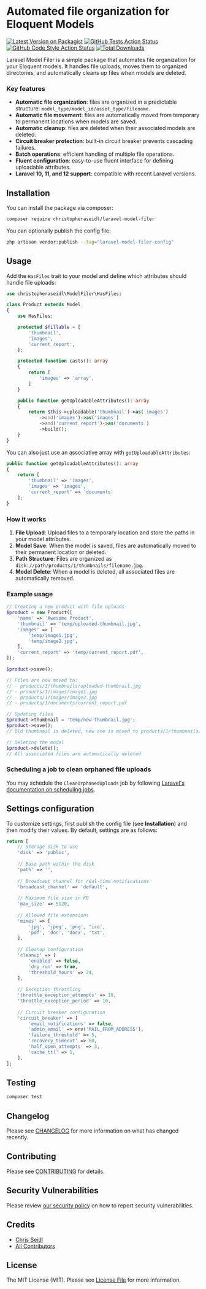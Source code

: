 # Automated file organization for Eloquent Models

[![Latest Version on Packagist](https://img.shields.io/packagist/v/christopheraseidl/laravel-model-filer.svg?style=flat-square)](https://packagist.org/packages/christopheraseidl/laravel-model-filer)
[![GitHub Tests Action Status](https://img.shields.io/github/actions/workflow/status/christopheraseidl/laravel-model-filer/run-tests.yml?branch=main&label=tests&style=flat-square)](https://github.com/christopheraseidl/laravel-model-filer/actions?query=workflow%3Arun-tests+branch%3Amain)
[![GitHub Code Style Action Status](https://img.shields.io/github/actions/workflow/status/christopheraseidl/laravel-model-filer/fix-php-code-style-issues.yml?branch=main&label=code%20style&style=flat-square)](https://github.com/christopheraseidl/laravel-model-filer/actions?query=workflow%3A"Fix+PHP+code+style+issues"+branch%3Amain)
[![Total Downloads](https://img.shields.io/packagist/dt/christopheraseidl/laravel-model-filer.svg?style=flat-square)](https://packagist.org/packages/christopheraseidl/laravel-model-filer)

Laravel Model Filer is a simple package that automates file organization for your Eloquent models. It handles file uploads, moves them to organized directories, and automatically cleans up files when models are deleted.

### Key features

- **Automatic file organization**: files are organized in a predictable structure: `model_type/model_id/asset_type/filename`.
- **Automatic file movement**: files are automatically moved from temporary to permanent locations when models are saved.
- **Automatic cleanup**: files are deleted when their associated models are deleted.
- **Circuit breaker protection**: built-in circuit breaker prevents cascading failures.
- **Batch operations**: efficient handling of multiple file operations.
- **Fluent configuration**: easy-to-use fluent interface for defining uploadable attributes.
- **Laravel 10, 11, and 12 support**: compatible with recent Laravel versions.

## Installation

You can install the package via composer:

```bash
composer require christopheraseidl/laravel-model-filer
```

You can optionally publish the config file:

```bash
php artisan vendor:publish --tag="laravel-model-filer-config"
```

## Usage

Add the `HasFiles` trait to your model and define which attributes should handle file uploads:

```php
use christopheraseidl\ModelFiler\HasFiles;

class Product extends Model
{
    use HasFiles;

    protected $fillable = [
        'thumbnail',
        'images',
        'current_report',
    ];

    protected function casts(): array
    {
        return [
            'images' => 'array',
        ]
    }

    public function getUploadableAttributes(): array
    {
        return $this->uploadable('thumbnail')->as('images')
            ->and('images')->as('images')
            ->and('current_report')->as('documents')
            ->build();
    }
}
```
You can also just use an associative array with `getUploadableAttributes`:
```php
public function getUploadableAttributes(): array
{
    return [
        'thumbnail' => 'images',
        'images' => 'images',
        'current_report' => 'documents'
    ];
}
```

### How it works

1. **File Upload**: Upload files to a temporary location and store the paths in your model attributes.
2. **Model Save**: When the model is saved, files are automatically moved to their permanent location or deleted.
3. **Path Structure**: Files are organized as `disk://path/products/1/thumbnails/filename.jpg`.
4. **Model Delete**: When a model is deleted, all associated files are automatically removed.

### Example usage
```php
// Creating a new product with file uploads
$product = new Product([
    'name' => 'Awesome Product',
    'thumbnail' => 'temp/uploaded-thumbnail.jpg',
    'images' => [
        'temp/image1.jpg',
        'temp/image2.jpg',
    ],
    'current_report' => 'temp/current_report.pdf',
]);

$product->save();

// Files are now moved to:
// - products/1/thumbnails/uploaded-thumbnail.jpg
// - products/1/images/image1.jpg
// - products/1/images/image2.jpg
// - products/1/documents/current_report.pdf

// Updating files
$product->thumbnail = 'temp/new-thumbnail.jpg';
$product->save();
// Old thumbnail is deleted, new one is moved to products/1/thumbnails/new-thumbnail.jpg

// Deleting the model
$product->delete();
// All associated files are automatically deleted
```

### Scheduling a job to clean orphaned file uploads

You may schedule the `CleanOrphanedUploads` job by following [Laravel's documentation on scheduling jobs](https://laravel.com/docs/12.x/scheduling#scheduling-queued-jobs).

## Settings configuration

To customize settings, first publish the config file (see **Installation**) and then modify their values. By default, settings are as follows:

```php
return [
    // Storage disk to use
    'disk' => 'public',
    
    // Base path within the disk
    'path' => '',
    
    // Broadcast channel for real-time notifications
    'broadcast_channel' => 'default',
    
    // Maximum file size in KB
    'max_size' => 5120,
    
    // Allowed file extensions
    'mimes' => [
        'jpg', 'jpeg', 'png', 'ico',
        'pdf', 'doc', 'docx', 'txt',
    ],
    
    // Cleanup configuration
    'cleanup' => [
        'enabled' => false,
        'dry_run' => true,
        'threshold_hours' => 24,
    ],
    
    // Exception throttling
    'throttle_exception_attempts' => 10,
    'throttle_exception_period' => 10,
    
    // Circuit breaker configuration
    'circuit_breaker' => [
        'email_notifications' => false,
        'admin_email' => env('MAIL_FROM_ADDRESS'),
        'failure_threshold' => 5,
        'recovery_timeout' => 60,
        'half_open_attempts' => 3,
        'cache_ttl' => 1,
    ],
];
```

## Testing

```bash
composer test
```

## Changelog

Please see [CHANGELOG](CHANGELOG.md) for more information on what has changed recently.

## Contributing

Please see [CONTRIBUTING](CONTRIBUTING.md) for details.

## Security Vulnerabilities

Please review [our security policy](../../security/policy) on how to report security vulnerabilities.

## Credits

- [Chris Seidl](https://github.com/christopheraseidl)
- [All Contributors](../../contributors)

## License

The MIT License (MIT). Please see [License File](LICENSE.md) for more information.
